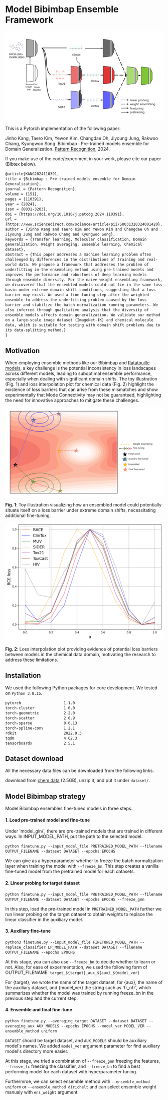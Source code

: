 # Model Bibimbap Ensemble Framework
![flowchart](/figures/flowchart.png)

This is a Pytorch implementation of the following paper: 

Jinho Kang, Taero Kim, Yewon Kim, Changdae Oh, Jiyoung Jung, Rakwoo Chang, Kyungwoo Song. Bibimbap : Pre-trained models ensemble for Domain Generalization. [Pattern Recognition](https://www.sciencedirect.com/science/article/pii/S0031320324001420?dgcid=coauthor), 2024.


If you make use of the code/experiment in your work, please cite our paper (Bibtex below).

```
@article{KANG2024110391,
title = {Bibimbap : Pre-trained models ensemble for Domain Generalization},
journal = {Pattern Recognition},
volume = {151},
pages = {110391},
year = {2024},
issn = {0031-3203},
doi = {https://doi.org/10.1016/j.patcog.2024.110391},
url = {https://www.sciencedirect.com/science/article/pii/S0031320324001420},
author = {Jinho Kang and Taero Kim and Yewon Kim and Changdae Oh and Jiyoung Jung and Rakwoo Chang and Kyungwoo Song},
keywords = {Transfer learning, Molecular classification, Domain generalization, Weight averaging, Ensemble learning, Chemical dataset},
abstract = {This paper addresses a machine learning problem often challenged by differences in the distributions of training and real-world data. We propose a framework that addresses the problem of underfitting in the ensembling method using pre-trained models and improves the performance and robustness of deep learning models through ensemble diversity. For the naive weight ensembling framework, we discovered that the ensembled models could not lie in the same loss basin under extreme domain shift conditions, suggesting that a loss barrier may exist. We used a fine-tuning step after the weighted ensemble to address the underfitting problem caused by the loss barrier and stabilize the batch normalization running parameters. We also inferred through qualitative analysis that the diversity of ensemble models affects domain generalization. We validate our method on a large-scale image dataset (ImageNet-1K) and chemical molecule data, which is suitable for testing with domain shift problems due to its data-splitting method.}
}
```

## Motivation

When employing ensemble methods like our Bibimbap and [Ratatouille models](https://github.com/facebookresearch/ModelRatatouille), a key challenge is the potential inconsistency in loss landscapes across different models, leading to suboptimal ensemble performance, especially when dealing with significant domain shifts. The toy illustration (Fig. 1) and loss interpolation plot for chemical data (Fig. 2) highlight the existence of loss barriers that can arise from these mismatches and show experimentally that Mode Connectivity may not be guaranteed, highlighting the need for innovative approaches to mitigate these challenges.

![Toy Illustration](figures/illustration.png)

**Fig. 1**: Toy illustration visualizing how an ensembled model could potentially situate itself on a loss barrier under extreme domain shifts, necessitating additional fine-tuning.

![Loss Interpolation](figures/loss_interpolation.png)

**Fig. 2**: Loss interpolation plot providing evidence of potential loss barriers between models in the chemical data domain, motivating the research to address these limitations.

## Installation
We used the following Python packages for core development. We tested on `Python 3.8.15`.
```
pytorch                   1.1.0
torch-cluster             1.6.0             
torch-geometric           2.2.0
torch-scatter             2.0.9
torch-sparse              0.6.13
torch-spline-conv         1.2.1
rdkit                     2022.9.3
tqdm                      4.62.3
tensorboardx              2.5.1
```

## Dataset download
All the necessary data files can be downloaded from the following links.

download from [chem data](http://snap.stanford.edu/gnn-pretrain/data/chem_dataset.zip) (2.5GB), unzip it, and put it under `dataset/`.

## Model Bibimbap strategy
Model Bibimbap ensembles fine-tuned models in three steps.

#### 1. Load pre-trained model and fine-tune
Under 'model_gin/', there are pre-trained models that are trained in different ways. In INPUT_MODEL_PATH, put the path to the selected model.

```
python finetune.py --input_model_file PRETRAINED_MODEL_PATH --filename OUTPUT_FILENAME --dataset DATASET --epochs EPOCHS
```

We can give as a hyperparameter whether to freeze the batch normalization layer when training the model with `--freeze_bn`.
This step creates a vanilla fine-tuned model from the pretrained model for each datasets.

#### 2. Linear probing for target dataset
```
python finetune.py --input_model_file PRETRAINED_MODEL_PATH --filename OUTPUT_FILENAME --dataset DATASET --epochs EPOCHS --freeze_gnn
```
In this step, load the pre-trained model in `PRETRAINED_MODEL_PATH` further we run linear probing on the target dataset to obtain weights to replace the linear classifier in the auxiliary model.

#### 3. Auxiliary fine-tune
```
python3 finetune.py --input_model_file FINETUNED_MODEL_PATH --replace_classifier LP_MODEL_PATH --dataset DATASET --filename OUTPUT_FILENAME --epochs EPOCHS 

```

At this stage, you can also use `--freeze_bn` to decide whether to learn or not.
Also, for ease of experimentation, we used the following form of OUTPUT_FILENAME. `target_${target}_aux_${aux}_${model_ver}`

For {target}, we wrote the name of the target dataset, for {aux}, the name of the auxiliary dataset, and {model_ver} the string such as 'fr_nfr', which summarizes whether the model was trained by running freeze_bn in the previous step and the current step.

#### 4. Ensemble and final fine-tune
```
python finetune.py --averaging_target DATASET --dataset DATASET --averaging_aux AUX_MODELS --epochs EPOCHS --model_ver MODEL_VER --ensemble_method uniform
```

`DATASET` should be target dataset, and `AUX_MODELS` should be auxiliary model's names. We added `model_ver` argument parameter for find auxiliary model's directory more easier.

At this stage, we tried a combination of `--freeze_gnn` freezing the features, `--freeze_lc` freezing the classifier, and `--freeze_bn` to find a best performing model for each dataset with hyperparameter tuning.

Furthermroe, we can select ensemble method with `--ensemble_method uniform` or `--ensemble_method dirichelt` and can select ensemble weight manualy with `ens_weight` argument.
